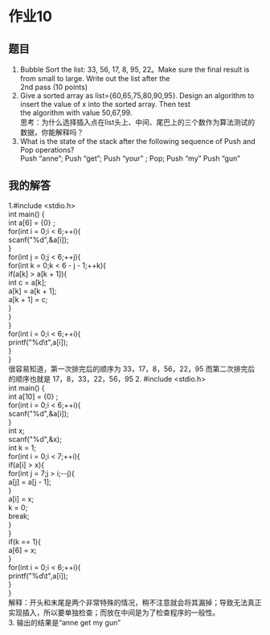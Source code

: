 # 作业10
## 题目
1. Bubble Sort the list: 33, 56, 17, 8, 95, 22。Make sure the final result is from small to large. Write out the list after the <br/> 
2nd pass (10 points) <br/>
2. Give a sorted array as list={60,65,75,80,90,95}. Design an algorithm to insert the value of x into the sorted array. Then test <br/> 
the algorithm with value 50,67,99.<br/>
思考：为什么选择插入点在list头上、中间、尾巴上的三个数作为算法测试的数据，你能解释吗？<br/>
3. What is the state of the stack after the following sequence of Push and Pop operations?<br/>
Push “anne”; Push “get”; Push “your” ; Pop; Push “my” Push “gun” <br/>
## 我的解答
1.#include <stdio.h> <br/>
int main() { <br/>
int a[6] = {0} ; <br/>
for(int i = 0;i < 6;++i){ <br/>
scanf("%d",&a[i]); <br/>
} <br/>
for(int j = 0;j < 6;++j){ <br/>
for(int k = 0;k < 6 - j - 1;++k){ <br/>
if(a[k] > a[k + 1]){ <br/>
int c = a[k]; <br/>
a[k] = a[k + 1]; <br/>
a[k + 1] = c; <br/>
}<br/>
}<br/>
}<br/>
for(int i = 0;i < 6;++i){ <br/>
printf("%d\t",a[i]); <br/>
}<br/>
} <br/>
   很容易知道，第一次排完后的顺序为  33，17，8，56，22，95
   而第二次排完后的顺序也就是     17，8，33，22，56，95
2. #include <stdio.h> <br/>
   int main() { <br/>
       int a[10] = {0} ; <br/>
       for(int i = 0;i < 6;++i){ <br/>
           scanf("%d",&a[i]); <br/>
       } <br/>
       int x;<br/>
       scanf("%d",&x);<br/>
       int k = 1;<br/>
       for(int i = 0;i < 7;++i){<br/>
           if(a[i] > x){<br/>
               for(int j = 7;j > i;--j){<br/>
                   a[j] = a[j - 1];<br/>
               }<br/>
               a[i] = x;<br/>
               k = 0;<br/>
               break;<br/>
           }<br/>
       }<br/>
       if(k == 1){ <br/>
           a[6] = x; <br/>
       }<br/>
       for(int i = 0;i < 6;++i){ <br/>
           printf("%d\t",a[i]); <br/>
       }<br/>
   } <br/>
   解释：开头和末尾是两个非常特殊的情况，稍不注意就会将其漏掉；导致无法真正实现插入，所以要单独检查；而放在中间是为了检查程序的一般性。<br/>
3. 输出的结果是“anne get my gun”<br/>
